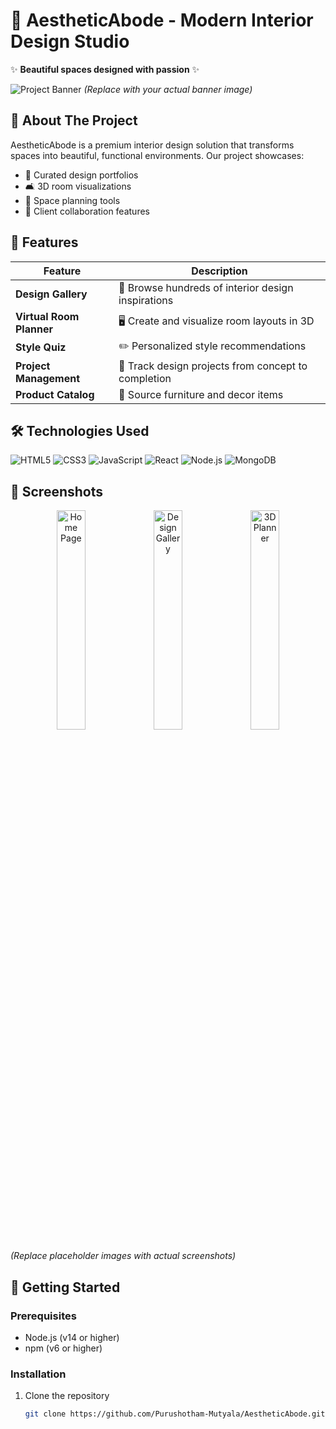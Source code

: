 # 🏡 AestheticAbode - Modern Interior Design Studio

✨ **Beautiful spaces designed with passion** ✨

![Project Banner](https://via.placeholder.com/1200x400/9a7b4f/FFFFFF?text=AestheticAbode+Interior+Design) *(Replace with your actual banner image)*

## 🌟 About The Project

AestheticAbode is a premium interior design solution that transforms spaces into beautiful, functional environments. Our project showcases:

- 🎨 Curated design portfolios
- 🛋️ 3D room visualizations
- 📐 Space planning tools
- 📱 Client collaboration features

## 🚀 Features

| Feature | Description |
|---------|-------------|
| **Design Gallery** | 📸 Browse hundreds of interior design inspirations |
| **Virtual Room Planner** | 🖥️ Create and visualize room layouts in 3D |
| **Style Quiz** | ✏️ Personalized style recommendations |
| **Project Management** | 📅 Track design projects from concept to completion |
| **Product Catalog** | 🛒 Source furniture and decor items |

## 🛠️ Technologies Used

![HTML5](https://img.shields.io/badge/-HTML5-E34F26?logo=html5&logoColor=white)
![CSS3](https://img.shields.io/badge/-CSS3-1572B6?logo=css3&logoColor=white)
![JavaScript](https://img.shields.io/badge/-JavaScript-F7DF1E?logo=javascript&logoColor=black)
![React](https://img.shields.io/badge/-React-61DAFB?logo=react&logoColor=black)
![Node.js](https://img.shields.io/badge/-Node.js-339933?logo=node.js&logoColor=white)
![MongoDB](https://img.shields.io/badge/-MongoDB-47A248?logo=mongodb&logoColor=white)

## 📸 Screenshots

<div align="center">
  <img src="https://via.placeholder.com/300x200/9a7b4f/FFFFFF?text=Home+Page" width="30%" alt="Home Page">
  <img src="https://via.placeholder.com/300x200/9a7b4f/FFFFFF?text=Design+Gallery" width="30%" alt="Design Gallery">
  <img src="https://via.placeholder.com/300x200/9a7b4f/FFFFFF?text=3D+Planner" width="30%" alt="3D Planner">
</div>

*(Replace placeholder images with actual screenshots)*

## 🚀 Getting Started

### Prerequisites

- Node.js (v14 or higher)
- npm (v6 or higher)

### Installation

1. Clone the repository
   ```bash
   git clone https://github.com/Purushotham-Mutyala/AestheticAbode.git
